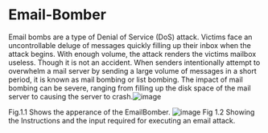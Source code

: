 # Email-Bomber
Email bombs are a type of Denial of Service (DoS) attack. Victims face an uncontrollable deluge of messages quickly filling up their inbox when the attack begins. With enough volume, the attack renders the victims mailbox useless. Though it is not an accident.
When senders intentionally attempt to overwhelm a mail server by sending a large volume of messages in a short period, it is known as mail bombing or list bombing. The impact of mail bombing can be severe, ranging from filling up the disk space of the mail server to causing the server to crash.![image](https://github.com/Aditya-Chopra30/Email-Bomber/assets/110564061/d0c8f319-42c6-4f7b-807b-e69adc94d721)

Fig.1.1 Shows the apperance of the EmailBomber. 
![image](https://github.com/Aditya-Chopra30/Email-Bomber/assets/110564061/55482abe-5340-4a10-b237-b08627579a97)
Fig 1.2 Showing the Instructions and the input required for executing an email attack.

